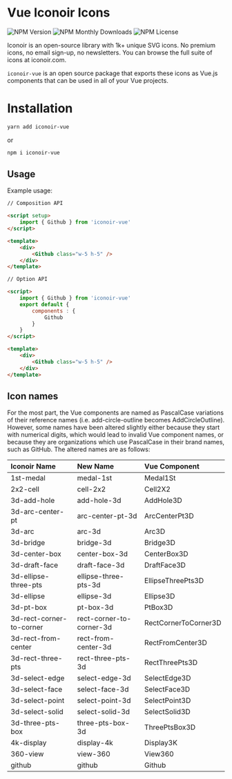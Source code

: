 # Vue Iconoir Icons

![NPM Version](https://img.shields.io/npm/v/iconoir-vue?style=flat-square) ![NPM Monthly Downloads](https://img.shields.io/npm/dm/iconoir-vue?style=flat-square) ![NPM License](https://img.shields.io/npm/l/iconoir-vue?style=flat-square)
 
Iconoir is an open-source library with 1k+ unique SVG icons. No premium icons, no email sign-up, no newsletters. You can browse the full suite of icons at iconoir.com.

`iconoir-vue` is an open source package that exports these icons as Vue.js components that can be used in all of your Vue projects.

# Installation
```bash
yarn add iconoir-vue
```
or
```bash
npm i iconoir-vue
```

## Usage

Example usage:
```html
// Composition API

<script setup>
    import { Github } from 'iconoir-vue'
</script>

<template>
    <div>
        <Github class="w-5 h-5" />
    </div>
</template>
```

```html
// Option API

<script>
    import { Github } from 'iconoir-vue'
    export default {
        components : {
            Github
        } 
    }
</script>

<template>
    <div>
        <Github class="w-5 h-5" />
    </div>
</template>
```

## Icon names
For the most part, the Vue components are named as PascalCase variations of their reference names (i.e. add-circle-outline becomes AddCircleOutline). However, some names have been altered slightly either because they start with numerical digits, which would lead to invalid Vue component names, or because they are organizations which use PascalCase in their brand names, such as GitHub. The altered names are as follows:

| Iconoir Name | New Name |  Vue Component |
|:--------|:-----|:-----------|
| 1st-medal | medal-1st | Medal1St |
| 2x2-cell | cell-2x2 | Cell2X2 |
| 3d-add-hole | add-hole-3d | AddHole3D |
| 3d-arc-center-pt | arc-center-pt-3d | ArcCenterPt3D |
| 3d-arc | arc-3d | Arc3D |
| 3d-bridge | bridge-3d | Bridge3D |
| 3d-center-box | center-box-3d | CenterBox3D |
| 3d-draft-face | draft-face-3d | DraftFace3D |
| 3d-ellipse-three-pts | ellipse-three-pts-3d | EllipseThreePts3D |
| 3d-ellipse | ellipse-3d | Ellipse3D |
| 3d-pt-box | pt-box-3d | PtBox3D |
| 3d-rect-corner-to-corner | rect-corner-to-corner-3d | RectCornerToCorner3D |
| 3d-rect-from-center | rect-from-center-3d | RectFromCenter3D |
| 3d-rect-three-pts | rect-three-pts-3d | RectThreePts3D |
| 3d-select-edge | select-edge-3d | SelectEdge3D |
| 3d-select-face | select-face-3d | SelectFace3D |
| 3d-select-point | select-point-3d | SelectPoint3D |
| 3d-select-solid | select-solid-3d | SelectSolid3D |
| 3d-three-pts-box | three-pts-box-3d | ThreePtsBox3D |
| 4k-display | display-4k | Display3K |
| 360-view | view-360 | View360 |
| github | github | Github |
